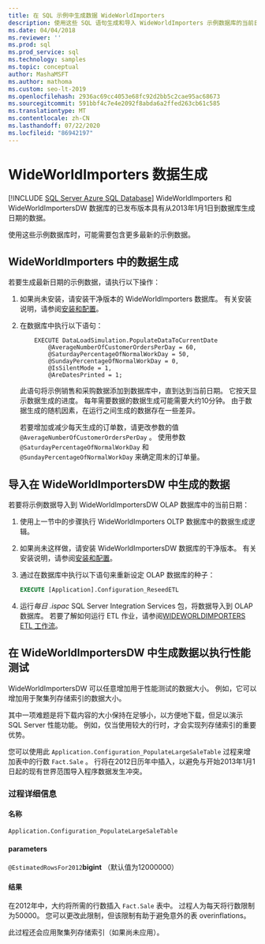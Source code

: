 ```yaml
---
title: 在 SQL 示例中生成数据 WideWorldImporters
description: 使用这些 SQL 语句生成和导入 WideWorldImporters 示例数据库的当前日期的样本数据。
ms.date: 04/04/2018
ms.reviewer: ''
ms.prod: sql
ms.prod_service: sql
ms.technology: samples
ms.topic: conceptual
author: MashaMSFT
ms.author: mathoma
ms.custom: seo-lt-2019
ms.openlocfilehash: 2936ac69cc4053e68fc92d2bb5c2cae95ac68673
ms.sourcegitcommit: 591bbf4c7e4e2092f8abda6a2ffed263cb61c585
ms.translationtype: MT
ms.contentlocale: zh-CN
ms.lasthandoff: 07/22/2020
ms.locfileid: "86942197"
---
```

# <a name="wideworldimporters-data-generation"></a>WideWorldImporters 数据生成
[!INCLUDE [SQL Server Azure SQL Database](../includes/applies-to-version/sql-asdb.md)]
WideWorldImporters 和 WideWorldImportersDW 数据库的已发布版本具有从2013年1月1日到数据库生成日期的数据。

使用这些示例数据库时，可能需要包含更多最新的示例数据。

## <a name="data-generation-in-wideworldimporters"></a>WideWorldImporters 中的数据生成

若要生成最新日期的示例数据，请执行以下操作：

1. 如果尚未安装，请安装干净版本的 WideWorldImporters 数据库。 有关安装说明，请参阅[安装和配置](wide-world-importers-oltp-install-configure.md)。
2. 在数据库中执行以下语句：

    ```
        EXECUTE DataLoadSimulation.PopulateDataToCurrentDate
            @AverageNumberOfCustomerOrdersPerDay = 60,
            @SaturdayPercentageOfNormalWorkDay = 50,
            @SundayPercentageOfNormalWorkDay = 0,
            @IsSilentMode = 1,
            @AreDatesPrinted = 1;
    ```

    此语句将示例销售和采购数据添加到数据库中，直到达到当前日期。 它按天显示数据生成的进度。 每年需要数据的数据生成可能需要大约10分钟。 由于数据生成的随机因素，在运行之间生成的数据存在一些差异。

    若要增加或减少每天生成的订单数，请更改参数的值 `@AverageNumberOfCustomerOrdersPerDay` 。 使用参数 `@SaturdayPercentageOfNormalWorkDay` 和 `@SundayPercentageOfNormalWorkDay` 来确定周末的订单量。

## <a name="import-generated-data-in-wideworldimportersdw"></a>导入在 WideWorldImportersDW 中生成的数据

若要将示例数据导入到 WideWorldImportersDW OLAP 数据库中的当前日期：

1. 使用上一节中的步骤执行 WideWorldImporters OLTP 数据库中的数据生成逻辑。
2. 如果尚未这样做，请安装 WideWorldImportersDW 数据库的干净版本。 有关安装说明，请参阅[安装和配置](wide-world-importers-oltp-install-configure.md)。
3. 通过在数据库中执行以下语句来重新设定 OLAP 数据库的种子：

    ```sql
    EXECUTE [Application].Configuration_ReseedETL
    ```

4. 运行*每日 .ispac* SQL Server Integration Services 包，将数据导入到 OLAP 数据库。 若要了解如何运行 ETL 作业，请参阅[WIDEWORLDIMPORTERS ETL 工作流](wide-world-importers-perform-etl.md)。

## <a name="generate-data-in-wideworldimportersdw-for-performance-testing"></a>在 WideWorldImportersDW 中生成数据以执行性能测试

WideWorldImportersDW 可以任意增加用于性能测试的数据大小。 例如，它可以增加用于聚集列存储索引的数据大小。

其中一项难题是将下载内容的大小保持在足够小，以方便地下载，但足以演示 SQL Server 性能功能。 例如，仅当使用较大的行时，才会实现列存储索引的重要优势。 

您可以使用此 `Application.Configuration_PopulateLargeSaleTable` 过程来增加表中的行数 `Fact.Sale` 。 行将在2012日历年中插入，以避免与开始2013年1月1日起的现有世界范围导入程序数据发生冲突。

### <a name="procedure-details"></a>过程详细信息

#### <a name="name"></a>名称

`Application.Configuration_PopulateLargeSaleTable`

#### <a name="parameters"></a>parameters

`@EstimatedRowsFor2012`**bigint** （默认值为12000000）

#### <a name="result"></a>结果

在2012年中，大约将所需的行数插入 `Fact.Sale` 表中。 过程人为每天将行数限制为50000。 您可以更改此限制，但该限制有助于避免意外的表 overinflations。

此过程还会应用聚集列存储索引（如果尚未应用）。
